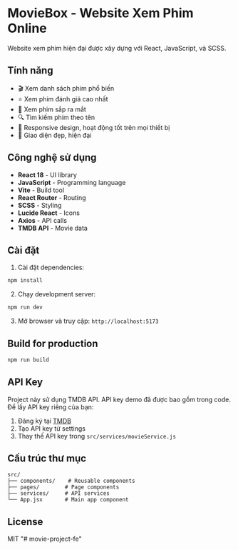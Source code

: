 # MovieBox - Website Xem Phim Online

Website xem phim hiện đại được xây dựng với React, JavaScript, và SCSS.

## Tính năng

- 🎬 Xem danh sách phim phổ biến
- ⭐ Xem phim đánh giá cao nhất
- 🚀 Xem phim sắp ra mắt
- 🔍 Tìm kiếm phim theo tên
- 📱 Responsive design, hoạt động tốt trên mọi thiết bị
- 🎨 Giao diện đẹp, hiện đại

## Công nghệ sử dụng

- **React 18** - UI library
- **JavaScript** - Programming language
- **Vite** - Build tool
- **React Router** - Routing
- **SCSS** - Styling
- **Lucide React** - Icons
- **Axios** - API calls
- **TMDB API** - Movie data

## Cài đặt

1. Cài đặt dependencies:

```bash
npm install
```

2. Chạy development server:

```bash
npm run dev
```

3. Mở browser và truy cập: `http://localhost:5173`

## Build for production

```bash
npm run build
```

## API Key

Project này sử dụng TMDB API. API key demo đã được bao gồm trong code. Để lấy API key riêng của bạn:

1. Đăng ký tại [TMDB](https://www.themoviedb.org/)
2. Tạo API key từ settings
3. Thay thế API key trong `src/services/movieService.js`

## Cấu trúc thư mục

```
src/
├── components/    # Reusable components
├── pages/        # Page components
├── services/     # API services
└── App.jsx       # Main app component
```

## License

MIT
"# movie-project-fe" 
